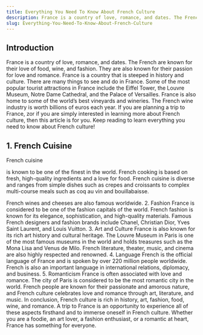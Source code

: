 ```yaml
---
title: Everything You Need To Know About French Culture
description: France is a country of love, romance, and dates. The French are known for their love of food, wine, and fashion. They are also known for their passion for love and romance. France is a country that is steeped in history and culture. There are many things to see and do in France.
slug: Everything-You-Need-To-Know-About-French-Culture
---
```


## Introduction

France is a country of love, romance, and dates. The French are known for their love of food, wine, and fashion. They are also known for their passion for love and romance. France is a country that is steeped in history and culture. There are many things to see and do in France.
Some of the most popular tourist attractions in France include the Eiffel Tower, the Louvre Museum, Notre Dame Cathedral, and the Palace of Versailles. France is also home to some of the world’s best vineyards and wineries. The French wine industry is worth billions of euros each year.
If you are planning a trip to France, zor if you are simply interested in learning more about French culture, then this article is for you. Keep reading to learn everything you need to know about French culture!

## 1. French Cuisine

French cuisine

is known to be one of the finest in the world. French cooking is based on fresh, high-quality ingredients and a love for food. French cuisine is diverse and ranges from simple dishes such as crepes and croissants to complex multi-course meals such as coq au vin and bouillabaisse.

French wines and cheeses are also famous worldwide. 2. Fashion France is considered to be one of the fashion capitals of the world. French fashion is known for its elegance, sophistication, and high-quality materials. Famous French designers and fashion brands include Chanel, Christian Dior, Yves Saint Laurent, and Louis Vuitton. 3. Art and Culture France is also known for its rich art history and cultural heritage. The Louvre Museum in Paris is one of the most famous museums in the world and holds treasures such as the Mona Lisa and Venus de Milo. French literature, theater, music, and cinema are also highly respected and renowned. 4. Language French is the official language of France and is spoken by over 220 million people worldwide. French is also an important language in international relations, diplomacy, and business. 5. Romanticism France is often associated with love and romance. The city of Paris is considered to be the most romantic city in the world. French people are known for their passionate and amorous nature, and French culture celebrates love and romance through art, literature, and music. In conclusion, French culture is rich in history, art, fashion, food, wine, and romance. A trip to France is an opportunity to experience all of these aspects firsthand and to immerse oneself in French culture. Whether you are a foodie, an art lover, a fashion enthusiast, or a romantic at heart, France has something for everyone.

